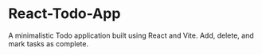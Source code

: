 # React-Todo-App
A minimalistic Todo application built using React and Vite. Add, delete, and mark tasks as complete.
